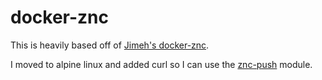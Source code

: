 # docker-znc #

This is heavily based off of [Jimeh's docker-znc](https://github.com/jimeh/docker-znc).

I moved to alpine linux and added curl so I can use the [znc-push](https://github.com/jreese/znc-push) module.
